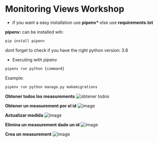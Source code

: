 # Monitoring Views Workshop

* if you want a easy installation use **pipenv\*** else use **requirements.txt**

**pipenv:** can be installed wih:

```bash
pip install pipenv
```

dont forget to check if you have the right python version: 3.8

* Executing with pipenv 
```bash
pipenv run python {command}
```
Example:
```bash
pipenv run python manage.py makemigrations 
```


**Obtener todos los measurements**
![obtener todos](https://user-images.githubusercontent.com/54651477/153722274-bb1b674f-6731-42d4-8314-2888887865df.png)


**Obtener un measurement por el id**
![image](https://user-images.githubusercontent.com/54651477/153722300-e06f7304-40c9-4ccb-8470-3faa78280936.png)


**Actualizar medida**
![image](https://user-images.githubusercontent.com/54651477/153723934-1e2e09f3-f3bb-48a2-b787-12df4a0e08ad.png)


**Elimina un measurement dado un id**
![image](https://user-images.githubusercontent.com/54651477/153725264-84a38565-a68d-41e3-88ff-56452f30f808.png)


**Crea un measurement**
![image](https://user-images.githubusercontent.com/54651477/153779759-35b8dc90-8b09-4574-9047-e54771000ff8.png)
